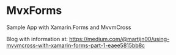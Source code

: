 # MvxForms
Sample App with Xamarin.Forms and MvvmCross

Blog with information at: https://medium.com/@martijn00/using-mvvmcross-with-xamarin-forms-part-1-eaee5815bb8c
